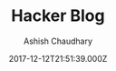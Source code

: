 ---
title: Hacker Blog
github: https://github.com/tocttou/hacker-blog
demo: https://ashishchaudhary.in/hacker-blog/
author: Ashish Chaudhary
ssg:
  - Jekyll
cms:
  - No Cms
date: 2017-12-12T21:51:39.000Z
github_branch: master
description: >-
  Hacker-Blog is a minimalistic, responsive jekyll theme built for hackers.
  https://ashishchaudhary.in/hacker-blog
stale: true
---